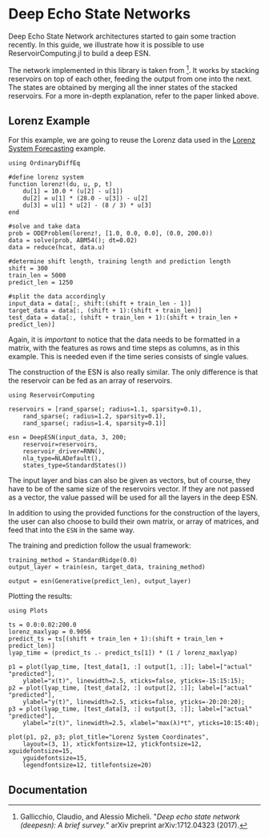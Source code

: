 # Deep Echo State Networks

Deep Echo State Network architectures started to gain some traction recently. In this guide, we illustrate how it is possible to use ReservoirComputing.jl to build a deep ESN.

The network implemented in this library is taken from [^1]. It works by stacking reservoirs on top of each other, feeding the output from one into the next. The states are obtained by merging all the inner states of the stacked reservoirs. For a more in-depth explanation, refer to the paper linked above.

## Lorenz Example

For this example, we are going to reuse the Lorenz data used in the [Lorenz System Forecasting](@ref) example.

```@example deep_lorenz
using OrdinaryDiffEq

#define lorenz system
function lorenz!(du, u, p, t)
    du[1] = 10.0 * (u[2] - u[1])
    du[2] = u[1] * (28.0 - u[3]) - u[2]
    du[3] = u[1] * u[2] - (8 / 3) * u[3]
end

#solve and take data
prob = ODEProblem(lorenz!, [1.0, 0.0, 0.0], (0.0, 200.0))
data = solve(prob, ABM54(); dt=0.02)
data = reduce(hcat, data.u)

#determine shift length, training length and prediction length
shift = 300
train_len = 5000
predict_len = 1250

#split the data accordingly
input_data = data[:, shift:(shift + train_len - 1)]
target_data = data[:, (shift + 1):(shift + train_len)]
test_data = data[:, (shift + train_len + 1):(shift + train_len + predict_len)]
```

Again, it is *important* to notice that the data needs to be formatted in a matrix, with the features as rows and time steps as columns, as in this example. This is needed even if the time series consists of single values.

The construction of the ESN is also really similar. The only difference is that the reservoir can be fed as an array of reservoirs.

```@example deep_lorenz
using ReservoirComputing

reservoirs = [rand_sparse(; radius=1.1, sparsity=0.1),
    rand_sparse(; radius=1.2, sparsity=0.1),
    rand_sparse(; radius=1.4, sparsity=0.1)]

esn = DeepESN(input_data, 3, 200;
    reservoir=reservoirs,
    reservoir_driver=RNN(),
    nla_type=NLADefault(),
    states_type=StandardStates())
```

The input layer and bias can also be given as vectors, but of course, they have to be of the same size of the reservoirs vector. If they are not passed as a vector, the value passed will be used for all the layers in the deep ESN.

In addition to using the provided functions for the construction of the layers, the user can also choose to build their own matrix, or array of matrices, and feed that into the `ESN` in the same way.

The training and prediction follow the usual framework:

```@example deep_lorenz
training_method = StandardRidge(0.0)
output_layer = train(esn, target_data, training_method)

output = esn(Generative(predict_len), output_layer)
```

Plotting the results:

```@example deep_lorenz
using Plots

ts = 0.0:0.02:200.0
lorenz_maxlyap = 0.9056
predict_ts = ts[(shift + train_len + 1):(shift + train_len + predict_len)]
lyap_time = (predict_ts .- predict_ts[1]) * (1 / lorenz_maxlyap)

p1 = plot(lyap_time, [test_data[1, :] output[1, :]]; label=["actual" "predicted"],
    ylabel="x(t)", linewidth=2.5, xticks=false, yticks=-15:15:15);
p2 = plot(lyap_time, [test_data[2, :] output[2, :]]; label=["actual" "predicted"],
    ylabel="y(t)", linewidth=2.5, xticks=false, yticks=-20:20:20);
p3 = plot(lyap_time, [test_data[3, :] output[3, :]]; label=["actual" "predicted"],
    ylabel="z(t)", linewidth=2.5, xlabel="max(λ)*t", yticks=10:15:40);

plot(p1, p2, p3; plot_title="Lorenz System Coordinates",
    layout=(3, 1), xtickfontsize=12, ytickfontsize=12, xguidefontsize=15,
    yguidefontsize=15,
    legendfontsize=12, titlefontsize=20)
```

## Documentation

[^1]: Gallicchio, Claudio, and Alessio Micheli. "_Deep echo state network (deepesn): A brief survey._" arXiv preprint arXiv:1712.04323 (2017).
